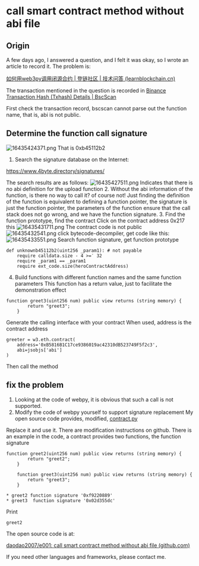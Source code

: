 # call smart contract method without abi file

## Origin
A few days ago, I answered a question, and I felt it was okay, so I wrote an article to record it.
The problem is:

[如何用web3py调用闭源合约 | 登链社区 | 技术问答 (learnblockchain.cn)](https://learnblockchain.cn/question/3036)


The transaction mentioned in the question is recorded in 
[Binance Transaction Hash (Txhash) Details | BscScan](https://bscscan.com/tx/0xa3c53ab27fda6f341f2caefeb356051e1de56e27549a586c79fbc67209a9c53d)

First check the transaction record, bscscan cannot parse out the function name, that is, abi is not public. 

## Determine the function call signature 

![16435424371.png](https://img.learnblockchain.cn/attachments/2022/01/qIG80oeX61f677b18a899.png)
That is 0xb45112b2 

1. Search the signature database on the Internet: 

https://www.4byte.directory/signatures/

The search results are as follows: 
![16435427511.png](https://img.learnblockchain.cn/attachments/2022/01/tR0okdU661f678e940259.png)
Indicates that there is no abi definition for the upload function 
2. Without the abi information of the function, is there no way to call it?
of course not!
Just finding the definition of the function is equivalent to defining a function pointer, the signature is just the function pointer, the parameters of the function ensure that the call stack does not go wrong, and we have the function signature. 
3. Find the function prototype, find the contract
Click on the contract address 0x217 this 
![16435431711.png](https://img.learnblockchain.cn/attachments/2022/01/2kqdbfCa61f67a8f55e27.png)
The contract code is not public 
![16435432541.png](https://img.learnblockchain.cn/attachments/2022/01/M244o5Fc61f67ae1d3bcf.png)
click bytecode-decompiler, get code like this:
![16435433551.png](https://img.learnblockchain.cn/attachments/2022/01/eA0LgbWg61f67b42895a4.png)
Search function signature, get function prototype 
```
def unknownb45112b2(uint256 _param1): # not payable
	require calldata.size - 4 >=′ 32
	require _param1 == _param1
	require ext_code.size(heroContractAddress)
```
4. Build functions with different function names and the same function parameters
This function has a return value, just to facilitate the demonstration effect 

```
function greet3(uint256 num) public view returns (string memory) {
        return "greet3";
    }
```
Generate the calling interface with your contract
When used, address is the contract address 

```
greeter = w3.eth.contract(
    address='0xB5816B1C17ce9386019ac42310dB523749F5f2c3',
    abi=jsobjs['abi']
)
```
Then call the method 

## fix the problem

1. Looking at the code of webpy, it is obvious that such a call is not supported.
2. Modify the code of webpy yourself to support signature replacement
My open source code provides, modified, [contract.py](https://github.com/daodao2007/e001/blob/master/contract.py "contract.py")

Replace it and use it. 
There are modification instructions on github.
There is an example in the code, a contract provides two functions, the function signature

```
function greet2(uint256 num) public view returns (string memory) {
        return "greet2";
    }

    function greet3(uint256 num) public view returns (string memory) {
        return "greet3";
    }
```

```
* greet2 function signature '0xf9220889'
* greet3  function signature '0x02d355dc'
```

Print 
```
greet2
```

The open source code is at:

[daodao2007/e001: call smart contract method without abi file (github.com)](https://github.com/daodao2007/e001)

If you need other languages and frameworks, please contact me. 